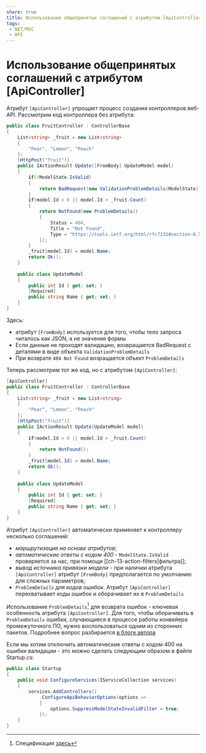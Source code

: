 ```yaml
---
share: true
title: Использование общепринятых соглашений с атрибутом [ApiController]
tags:
 - NET/MVC
 - API
---
```

# Использование общепринятых соглашений с атрибутом \[ApiController\]
Атрибут `[ApiController]` упрощает процесс создания контроллеров веб-API.
Рассмотрим код контроллера без атрибута:
```csharp
public class FruitController : ControllerBase
{
	List<string> _fruit = new List<string>
	{
		"Pear", "Lemon", "Peach"
	};
	[HttpPost("fruit")]
	public IActionResult Update([FromBody] UpdateModel model)
	{
		if(!ModelState.IsValid)
		{
			return BadRequest(new ValidationProblemDetails(ModelState));
		}
		if(model.Id < 0 || model.Id > _fruit.Count)
		{
			return NotFound(new ProblemDetails()
			{
				Status = 404,
				Title = "Not Found",
				Type = "https://tools.ietf.org/html/rfc7231#section-6.5.4"
			});
		}
		_fruit[model.Id] = model.Name;
		return Ok();
	}
	
	public class UpdateModel
	{
		public int Id { get; set; }
		[Required]
		public string Name { get; set; }
	}
}
```
Здесь:
- атрибут `[FromBody]` используется для того, чтобы тело запроса читалось как JSON, а не значения формы
- Если данные не проходят валидацию, возвращается BadRequest с деталями в виде объекта `ValidationProblemDetails`
- При возврате `404 Not Found` возращается объект `ProblemDetails`

Теперь рассмотрим тот же код, но с атрибутом `[ApiController]`:
```csharp
[ApiController]
public class FruitController : ControllerBase
{
	List<string> _fruit = new List<string>
	{
		"Pear", "Lemon", "Peach"
	};
	[HttpPost("fruit")]
	public IActionResult Update(UpdateModel model)
	{
		if(model.Id < 0 || model.Id > _fruit.Count)
		{
			return NotFound();
		}
		_fruit[model.Id] = model.Name;
		return Ok();
	}
	
	public class UpdateModel
	{
		public int Id { get; set; }
		[Required]
		public string Name { get; set; }
	}
}
```
Атрибут `[ApiController]` автоматически применяет к контроллеру несколько соглашений:
- *маршрутизация на основе атрибутов*;
- *автоматические ответы с кодом 400* - `ModelState.IsValid` проверяется за нас, при помощи [[ch-13-action-filters|фильтра]]; 
- *вывод источника привязки модели* - при наличии атрибута `[ApiController]` атрибут `[FromBody]` предполагается по умолчанию для сложных параметров;
- *`ProblemDetails` для кодов ошибок*. Атрибут `[ApiController]` перехватывает коды ошибок и оборачивает их в `ProblemDetails`

Использование `ProblemDetails`[^1] для возврата ошибок - ключевая особенность атрибута `[ApiController]`.
Для того, чтобы оборачивать в `ProblemDetails` ошибки, случающиеся в процессе работы конвейера промежуточного ПО, нужно воспользоваться одним из сторонних пакетов. Подробнее вопрос разбирается [в блоге автора](https://andrewlock.net/handling-web-api-exceptions-with-problemdetails-middleware/)

Если мы хотим отключить автоматические ответы с кодом 400 на ошибки валидации - это можно сделать следующим образом в файле Startup.cs:
```csharp
public class Startup
{
	public void ConfigureServices(IServiceCollection services)
	{
		services.AddControllers()
			.ConfigureApiBehaviorOptions(options =>
			{
				options.SuppressModelStateInvalidFilter = true;
			});
	}
}
```

[^1]:Спецификация [здесь](https://datatracker.ietf.org/doc/html/rfc7807)